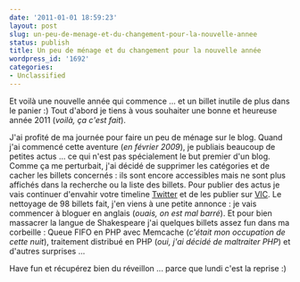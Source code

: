 ```yaml
---
date: '2011-01-01 18:59:23'
layout: post
slug: un-peu-de-menage-et-du-changement-pour-la-nouvelle-annee
status: publish
title: Un peu de ménage et du changement pour la nouvelle année
wordpress_id: '1692'
categories:
- Unclassified
---
```





Et voilà une nouvelle année qui commence ... et un billet inutile de plus dans le panier :) Tout d'abord je tiens à vous souhaiter une bonne et heureuse année 2011 (_voilà, ça c'est fait_).




J'ai profité de ma journée pour faire un peu de ménage sur le blog. Quand j'ai commencé cette aventure (_en février 2009_), je publiais beaucoup de petites actus ... ce qui n'est pas spécialement le but premier d'un blog. Comme ça me perturbait, j'ai décidé de supprimer les catégories et de cacher les billets concernés : ils sont encore accessibles mais ne sont plus affichés dans la recherche ou la liste des billets. Pour publier des actus je vais continuer d'envahir votre timeline [Twitter](http://twitter.com/Kdecherf) et de les publier sur [VIC](http://www.vulgarisation-informatique.com). Le nettoyage de 98 billets fait, j'en viens à une petite annonce : je vais commencer à bloguer en anglais (_ouais, on est mal barré_). Et pour bien massacrer la langue de Shakespeare j'ai quelques billets assez fun dans ma corbeille : Queue FIFO en PHP avec Memcache (_c'était mon occupation de cette nuit_), traitement distribué en PHP (_oui, j'ai décidé de maltraiter PHP_) et d'autres surprises ...




Have fun et récupérez bien du réveillon ... parce que lundi c'est la reprise :)



